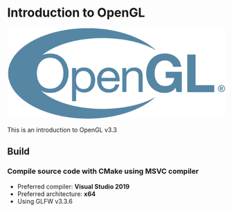 # Introduction to OpenGL
![OpenGL Logo](res/opengl.png)

This is an introduction to OpenGL v3.3

## Build
### Compile source code with CMake using MSVC compiler
- Preferred compiler: **Visual Studio 2019**
- Preferred architecture: **x64**
- Using GLFW v3.3.6